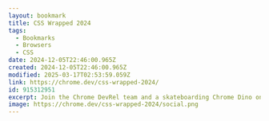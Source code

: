 ```yaml
---
layout: bookmark
title: CSS Wrapped 2024
tags:
  - Bookmarks
  - Browsers
  - CSS
date: 2024-12-05T22:46:00.965Z
created: 2024-12-05T22:46:00.965Z
modified: 2025-03-17T02:53:59.059Z
link: https://chrome.dev/css-wrapped-2024/
id: 915312951
excerpt: Join the Chrome DevRel team and a skateboarding Chrome Dino on a journey through the latest CSS launched for Chrome and the web platform in 2024.
image: https://chrome.dev/css-wrapped-2024/social.png
---
```

